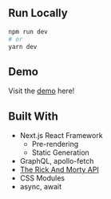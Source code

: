 ## Run Locally
```bash
npm run dev
# or
yarn dev
```

## Demo
Visit the [demo](http://rick-and-morty-search.surge.sh/) here!

## Built With
- Next.js React Framework
  - Pre-rendering 
  - Static Generation
- GraphQL, apollo-fetch
- [The Rick And Morty API](https://rickandmortyapi.com/)
- CSS Modules
- async, await
